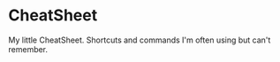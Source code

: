 CheatSheet
==========

My little CheatSheet. Shortcuts and commands I'm often using but can't remember.
